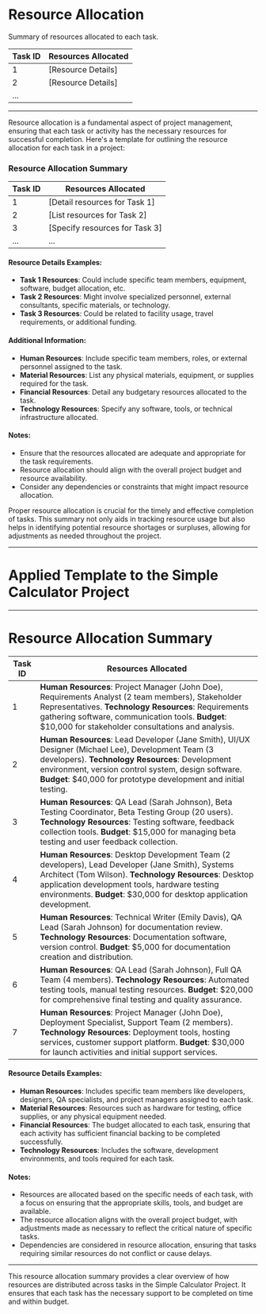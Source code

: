 # Resource Allocation

Summary of resources allocated to each task.

| Task ID | Resources Allocated |
| ------- | -------------------- |
| 1       | [Resource Details]   |
| 2       | [Resource Details]   |
| ...     |                      |

---
Resource allocation is a fundamental aspect of project management, ensuring that each task or activity has the necessary resources for successful completion. Here's a template for outlining the resource allocation for each task in a project:

### Resource Allocation Summary

| Task ID | Resources Allocated                  |
| ------- | ------------------------------------ |
| 1       | [Detail resources for Task 1]        |
| 2       | [List resources for Task 2]          |
| 3       | [Specify resources for Task 3]       |
| ...     | ...                                  |

#### Resource Details Examples:
- **Task 1 Resources**: Could include specific team members, equipment, software, budget allocation, etc.
- **Task 2 Resources**: Might involve specialized personnel, external consultants, specific materials, or technology.
- **Task 3 Resources**: Could be related to facility usage, travel requirements, or additional funding.

#### Additional Information:
- **Human Resources**: Include specific team members, roles, or external personnel assigned to the task.
- **Material Resources**: List any physical materials, equipment, or supplies required for the task.
- **Financial Resources**: Detail any budgetary resources allocated to the task.
- **Technology Resources**: Specify any software, tools, or technical infrastructure allocated.

#### Notes:
- Ensure that the resources allocated are adequate and appropriate for the task requirements.
- Resource allocation should align with the overall project budget and resource availability.
- Consider any dependencies or constraints that might impact resource allocation.

Proper resource allocation is crucial for the timely and effective completion of tasks. This summary not only aids in tracking resource usage but also helps in identifying potential resource shortages or surpluses, allowing for adjustments as needed throughout the project.

---
# Applied Template to the Simple Calculator Project 

---
# Resource Allocation Summary

| Task ID | Resources Allocated                                                                                                                                                                                                                                                                 |
| ------- | ----------------------------------------------------------------------------------------------------------------------------------------------------------------------------------------------------------------------------------------------------------------------------------- |
| 1       | **Human Resources**: Project Manager (John Doe), Requirements Analyst (2 team members), Stakeholder Representatives. **Technology Resources**: Requirements gathering software, communication tools. **Budget**: $10,000 for stakeholder consultations and analysis.                |
| 2       | **Human Resources**: Lead Developer (Jane Smith), UI/UX Designer (Michael Lee), Development Team (3 developers). **Technology Resources**: Development environment, version control system, design software. **Budget**: $40,000 for prototype development and initial testing.     |
| 3       | **Human Resources**: QA Lead (Sarah Johnson), Beta Testing Coordinator, Beta Testing Group (20 users). **Technology Resources**: Testing software, feedback collection tools. **Budget**: $15,000 for managing beta testing and user feedback collection.                           |
| 4       | **Human Resources**: Desktop Development Team (2 developers), Lead Developer (Jane Smith), Systems Architect (Tom Wilson). **Technology Resources**: Desktop application development tools, hardware testing environments. **Budget**: $30,000 for desktop application development. |
| 5       | **Human Resources**: Technical Writer (Emily Davis), QA Lead (Sarah Johnson) for documentation review. **Technology Resources**: Documentation software, version control. **Budget**: $5,000 for documentation creation and distribution.                                           |
| 6       | **Human Resources**: QA Lead (Sarah Johnson), Full QA Team (4 members). **Technology Resources**: Automated testing tools, manual testing resources. **Budget**: $20,000 for comprehensive final testing and quality assurance.                                                     |
| 7       | **Human Resources**: Project Manager (John Doe), Deployment Specialist, Support Team (2 members). **Technology Resources**: Deployment tools, hosting services, customer support platform. **Budget**: $30,000 for launch activities and initial support services.                  |

#### Resource Details Examples:
- **Human Resources**: Includes specific team members like developers, designers, QA specialists, and project managers assigned to each task.
- **Material Resources**: Resources such as hardware for testing, office supplies, or any physical equipment needed.
- **Financial Resources**: The budget allocated to each task, ensuring that each activity has sufficient financial backing to be completed successfully.
- **Technology Resources**: Includes the software, development environments, and tools required for each task.

#### Notes:
- Resources are allocated based on the specific needs of each task, with a focus on ensuring that the appropriate skills, tools, and budget are available.
- The resource allocation aligns with the overall project budget, with adjustments made as necessary to reflect the critical nature of specific tasks.
- Dependencies are considered in resource allocation, ensuring that tasks requiring similar resources do not conflict or cause delays.

---

This resource allocation summary provides a clear overview of how resources are distributed across tasks in the Simple Calculator Project. It ensures that each task has the necessary support to be completed on time and within budget.
